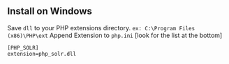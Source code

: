 Install on Windows
-----------------------
Save `dll` to your PHP extensions directory. `ex: C:\Program Files (x86)\PHP\ext`
Append Extension to `php.ini`  [look for the list at the bottom]
```
[PHP_SOLR]
extension=php_solr.dll

```
